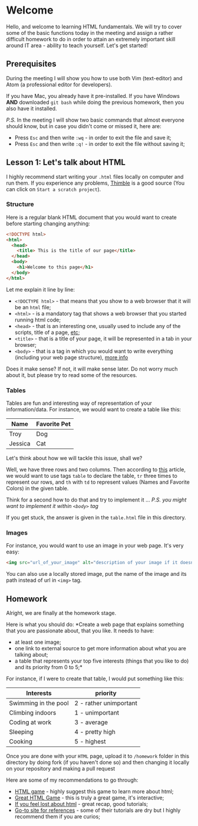 # Welcome

Hello, and welcome to learning HTML fundamentals.
We will try to cover some of the basic functions today in the meeting and assign a
rather difficult homework to do in order to attain an extremely important skill around
IT area - ability to teach yourself. Let's get started!

## Prerequisites

During the meeting I will show you how to use both Vim (text-editor) and Atom (a professional editor for developers).

If you have Mac, you already have it pre-installed. If you have Windows **AND** downloaded `git bash`
while doing the previous homework, then you also have it installed.

*P.S.* In the meeting I will show two basic commands that almost everyone should know, but in case
you didn't come or missed it, here are:
- Press `Esc` and then write `:wq` - in order to exit the file and save it;
- Press `Esc` and then write `:q!` - in order to exit the file without saving it;

## Lesson 1: Let's talk about HTML

I highly recommend start writing your `.html` files locally on computer
and run them. If you experience any problems, [Thimble](https://thimble.mozilla.org) is a
good source (You can click on `Start a scratch project`).

### Structure

Here is a regular blank HTML document that you would want to create before starting changing anything:

```html
<!DOCTYPE html>
<html>
  <head>
    <title> This is the title of our page</title>
  </head>
  <body>
    <h1>Welcome to this page</h1>
  </body>
</html>
```
Let me explain it line by line:
- `<!DOCTYPE html>` - that means that you show to a web browser that it will be an `html` file;
- `<html>` - is a mandatory tag that shows a web browser that you started running html code;
- `<head>` - that is an interesting one, usually used to include any of the scripts, title of a page,
[etc](https://www.w3schools.com/tags/tag_head.asp);
- `<title>` - that is a title of your page, it will be represented in a tab in your browser;
- `<body>` - that is a tag in which you would want to write everything (including your web page
  structure), [more info](https://www.w3schools.com/tags/tag_body.asp)

Does it make sense? If not, it will make sense later. Do not worry much about it, but please try to
read some of the resources.


### Tables

Tables are fun and interesting way of representation of your information/data.
For instance, we would want to create a table like this:

Name | Favorite Pet
--- | ---
Troy | Dog
Jessica | Cat

Let's think about how we will tackle this issue, shall we?

Well, we have three rows and two columns. Then according to [this](https://html.com/tables/) article,
we would want to use tags `table` to declare the table, `tr` three times to represent our rows, and
`th` with `td` to represent values (Names and Favorite Colors) in the given table.

Think for a second how to do that and try to implement it ...
*P.S. you might want to implement it within `<body>` tag*

If you get stuck, the answer is given in the `table.html` file in this directory.

### Images

For instance, you would want to use an image in your web page. It's very easy:

```html
<img src="url_of_your_image" alt="description of your image if it doesn't load">
```
You can also use a locally stored image, put the name of the image and its path instead of url in `<img>` tag.

## Homework

Alright, we are finally at the homework stage.

Here is what you should do:
*Create a web page that explains something that you are passionate about, that you like.
It needs to have:
- at least one image;
- one link to external source to get more information about what you are talking about;
- a table that represents your top five interests (things that you like to do) and its priority
from 0 to 5;*

For instance, if I were to create that table, I would put something like this:

Interests | priority
--- | ---
Swimming in the pool | 2 - rather unimportant
Climbing indoors | 1 - unimportant
Coding at work | 3 - average
Sleeping | 4 - pretty high
Cooking | 5 - highest

Once you are done with your `HTML` page, upload it to `/homework` folder in this directory by doing fork (if you haven't done so) and then changing it locally on your repository and making a pull request



Here are some of my recommendations to go through:
- [HTML game](https://www.w3schools.com/html/exercise.asp) - highly suggest this game to learn more
about html;
- [Great HTML Game](https://codecombat.com) - this is truly a great game, it's interactive;
- [If you feel lost about html](http://htmldog.com/guides/) - great recap, good tutorials;
- [Go-to site for references](https://html.com) - some of their tutorials are dry but I highly recommend
them if you are curios;
